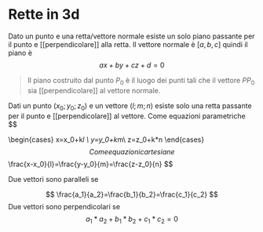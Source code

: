 # Rette in 3d
Dato un punto e una retta/vettore normale esiste un solo piano passante per il punto e [[perpendicolare]] alla retta.
Il vettore normale è $[a,b,c]$ quindi il piano è
$$
ax+by+cz+d=0
$$
>Il piano costruito dal punto $P_0$ è il luogo dei punti tali che il vettore $PP_0$ sia [[perpendicolare]] al vettore normale.


Dati un punto $(x_0;y_0;z_0)$ e un vettore $(l;m;n)$ esiste solo una retta passante per il punto e [[perpendicolare]] al vettore.
Come equazioni parametriche 
$$

\begin{cases} 
x=x_0+k*l \\
y=y_0+k*m\\
z=z_0+k*n
\end{cases}
$$
Come equazioni cartesiane 
$$
\frac{x-x_0}{l}=\frac{y-y_0}{m}=\frac{z-z_0}{n}
$$

Due vettori sono paralleli se 

$$
\frac{a_1}{a_2}=\frac{b_1}{b_2}=\frac{c_1}{c_2}
$$
Due vettori sono perpendicolari se 
$$
a_1*a_2+b_1*b_2+c_1*c_2=0
$$
